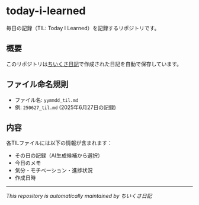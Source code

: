 # today-i-learned

毎日の記録（TIL: Today I Learned）を記録するリポジトリです。

## 概要

このリポジトリは[ちいくさ日記](https://tiikusa-nikki.fly.dev)で作成された日記を自動で保存しています。

## ファイル命名規則

- ファイル名: `yymmdd_til.md`
- 例: `250627_til.md` (2025年6月27日の記録)

## 内容

各TILファイルには以下の情報が含まれます：

- その日の記録（AI生成候補から選択）
- 今日のメモ
- 気分・モチベーション・進捗状況
- 作成日時

---
*This repository is automatically maintained by ちいくさ日記*
